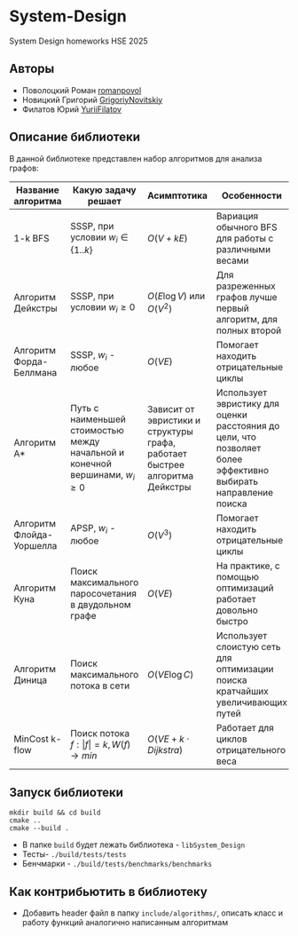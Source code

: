 # System-Design
System Design homeworks HSE 2025

## Авторы
* Поволоцкий Роман [romanpovol](https://github.com/romanpovol)
* Новицкий Григорий [GrigoriyNovitskiy](https://github.com/GrigoriyNovitskiy)
* Филатов Юрий [YuriiFilatov](https://github.com/YuriiFilatov)

## Описание библиотеки
В данной библиотеке представлен набор алгоритмов для анализа графов:

| Название алгоритма | Какую задачу решает | Асимптотика | Особенности |
|--------------------|---------------------|-------------|-------------|
| 1-k BFS | SSSP, при условии $w_i \in \{1..k\}$ | $O(V + kE)$ | Вариация обычного BFS для работы с различными весами |
| Алгоритм Дейкстры | SSSP, при условии $w_i \geq 0$ | $O(E\log⁡V)$ или $O(V^2)$ | Для разреженных графов лучше первый алгоритм, для полных второй |
| Алгоритм Форда-Беллмана | SSSP, $w_i$ - любое | $O(VE)$ | Помогает находить отрицательные циклы |
| Алгоритм A* | Путь с наименьшей стоимостью между начальной и конечной вершинами, $w_i \geq 0$ | Зависит от эвристики и структуры графа, работает быстрее алгоритма Дейкстры | Использует эвристику для оценки расстояния до цели, что позволяет  более эффективно выбирать направление поиска
| Алгоритм Флойда-Уоршелла | APSP, $w_i$ - любое | $O(V^3)$ | Помогает находить отрицательные циклы |
| Алгоритм Куна | Поиск максимального паросочетания в двудольном графе | $O(VE)$ | На практике, с помощью оптимизаций работает довольно быстро |
| Алгоритм Диница | Поиск максимального потока в сети | $O(VE\log C)$ | Использует слоистую сеть для оптимизации поиска кратчайших увеличивающих путей |
| MinCost k-flow | Поиск потока $f: \|f\| = k, W(f) \rightarrow min$ | $O(VE + k\cdot Dijkstra)$ | Работает для циклов отрицательного веса |

## Запуск библиотеки
```
mkdir build && cd build
cmake ..
cmake --build .
```
- В папке `build` будет лежать библиотека - `libSystem_Design`
- Тесты- `./build/tests/tests`
- Бенчмарки - `./build/tests/benchmarks/benchmarks`


## Как контрибьютить в библиотеку
- Добавить header файл в папку `include/algorithms/`, описать класс и работу функций аналогично написанным алгоритмам

